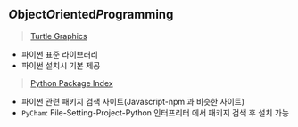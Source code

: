 ## *O*bject*O*riented*P*rogramming

> [Turtle Graphics](https://docs.python.org/ko/3/library/turtle.htm)

- 파이썬 표준 라이브러리
- 파이썬 설치시 기본 제공

> [Python Package Index](https://pypi.org/)

- 파이썬 관련 패키지 검색 사이트(Javascript-npm 과 비슷한 사이트)
- `PyCham`: File-Setting-Project-Python 인터프리터 에서 패키지 검색 후 설치 가능